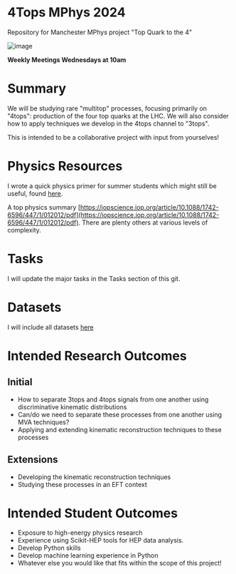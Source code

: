 # 4Tops MPhys 2024
Repository for Manchester MPhys project "Top Quark to the 4"

![image](https://github.com/user-attachments/assets/15e65446-6bee-492b-a3e7-250771e50a21)

**Weekly Meetings Wednesdays at 10am**

# Summary
We will be studying rare "multitop" processes, focusing primarily on "4tops": production of the four top quarks at the LHC. 
We will also consider how to apply techniques we develop in the 4tops channel to "3tops".

This is intended to be a collaborative project with input from yourselves!

# Physics Resources
I wrote a quick physics primer for summer students which might still be useful, found [here](https://www.overleaf.com/read/byxhgqjmqjkw#9112d0).

A top physics summary [https://iopscience.iop.org/article/10.1088/1742-6596/447/1/012012/pdf](https://iopscience.iop.org/article/10.1088/1742-6596/447/1/012012/pdf). There are plenty others at various levels of complexity.


# Tasks
I will update the major tasks in the Tasks section of this git.

# Datasets
I will include all datasets [here](https://drive.google.com/drive/folders/1p-p9qpwUMAE0v-bAe_b3tJDzZxShlq0n?usp=sharing)

# Intended Research Outcomes
## Initial
* How to separate 3tops and 4tops signals from one another using discriminative kinematic distributions
* Can/do we need to separate these processes from one another using MVA techniques?
* Applying and extending kinematic reconstruction techniques to these processes

## Extensions
* Developing the kinematic reconstruction techniques
* Studying these processes in an EFT context

# Intended Student Outcomes
* Exposure to high-energy physics research
* Experience using Scikit-HEP tools for HEP data analysis.
* Develop Python skills
* Develop machine learning experience in Python
* Whatever else you would like that fits within the scope of this project!
